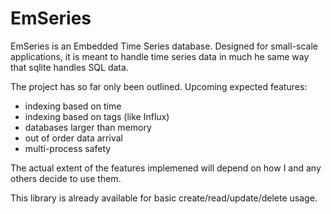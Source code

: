 # EmSeries

EmSeries is an Embedded Time Series database. Designed for small-scale applications, it is meant to handle time series data in much he same way that sqlite handles SQL data.

The project has so far only been outlined. Upcoming expected features:

*   indexing based on time
*   indexing based on tags (like Influx)
*   databases larger than memory
*   out of order data arrival
*   multi-process safety

The actual extent of the features implemened will depend on how I and any others decide to use them.

This library is already available for basic create/read/update/delete usage.
